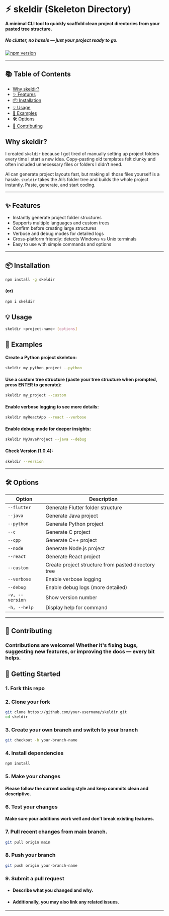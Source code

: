 # ⚡︎ skeldir (Skeleton Directory)

#### A minimal CLI tool to quickly scaffold clean project directories from your pasted tree structure.  
##### No clutter, no hassle — just your project ready to go.
[![npm version](https://img.shields.io/npm/v/skeldir)](https://www.npmjs.com/package/skeldir)

---

## 📚 Table of Contents

- [Why skeldir?](#why-skeldir)
- [✨ Features](#-features)
- [📦 Installation](#-installation)
- [💡 Usage](#-usage)
- [📌 Examples](#-examples)
- [🛠️ Options](#️-options)
- [🤝 Contributing](#-contributing)


## Why skeldir?

I created `skeldir` because I got tired of manually setting up project folders every time I start a new idea. Copy-pasting old templates felt clunky and often included unnecessary files or folders I didn’t need.

AI can generate project layouts fast, but making all those files yourself is a hassle. `skeldir` takes the AI’s folder tree and builds the whole project instantly. Paste, generate, and start coding.

---

## ✨ Features

- Instantly generate project folder structures  
- Supports multiple languages and custom trees  
- Confirm before creating large structures  
- Verbose and debug modes for detailed logs  
- Cross-platform friendly: detects Windows vs Unix terminals  
- Easy to use with simple commands and options  

---

## 📦 Installation

```bash
npm install -g skeldir
```
  ####        (or)
```bash
npm i skeldir
```

## 💡 Usage
```bash
skeldir <project-name> [options]
```

## 📌 Examples
#### Create a Python project skeleton:
```bash
skeldir my_python_project --python
```

#### Use a custom tree structure (paste your tree structure when prompted, press ENTER to generate):
```bash
skeldir my_project --custom
```

#### Enable verbose logging to see more details:
```bash
skeldir myReactApp --react --verbose
```
#### Enable debug mode for deeper insights:
```bash
skeldir MyJavaProject --java --debug
```
#### Check Version (1.0.4):
```bash
skeldir --version
```

---

## 🛠️ Options

| Option          | Description                                         |
| --------------- | --------------------------------------------------- |
| `--flutter`     | Generate Flutter folder structure                   |
| `--java`        | Generate Java project                               |
| `--python`      | Generate Python project                             |
| `--c`           | Generate C project                                  |
| `--cpp`         | Generate C++ project                                |
| `--node`        | Generate Node.js project                            |
| `--react`       | Generate React project                              |
| `--custom`      | Create project structure from pasted directory tree |
| `--verbose`     | Enable verbose logging                              |
| `--debug`       | Enable debug logs (more detailed)                   |
| `-v, --version` | Show version number                                 |
| `-h, --help`    | Display help for command                            |

---

## 🤝 Contributing
### Contributions are welcome! Whether it's fixing bugs, suggesting new features, or improving the docs — every bit helps.

## 🧭 Getting Started
### 1. Fork this repo

### 2. Clone your fork
```bash
git clone https://github.com/your-username/skeldir.git
cd skeldir
```

### 3. Create your own branch and switch to your branch
```bash
git checkout -b your-branch-name
```

### 4. Install dependencies
```bash
npm install
```
### 5. Make your changes
#### Please follow the current coding style and keep commits clean and descriptive.

### 6. Test your changes
#### Make sure your additions work well and don’t break existing features.

### 7. Pull recent changes from main branch.
```bash
git pull origin main
```

### 8. Push your branch
```bash
git push origin your-branch-name
```

### 9. Submit a pull request
- #### Describe what you changed and why.
- #### Additionally, you may also link any related issues.

---

